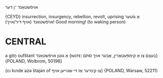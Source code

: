 אויפֿשטאַנד
־ן
דער

{CEYD}
insurrection, insurgency, rebellion, revolt, uprising
 אַ גו֜טער אוי֜פֿשטאַנד (אױף דיר/אײַך)!
Good morning! (to waking person)

CENTRAL
========

a gitn̩ oufštant אַ גוטן אויפֿשטאַנד {ɴᴏᴛᴇ: בעצם צו אַ קימפּעטאָרין, אָבער אויך סתּם} {POLAND, Wolbrom, 50196}

{cɩ kɩnde azə štajən of צו קינדער אַז זיי שטייען אויף} {POLAND, Warsaw, 52211}